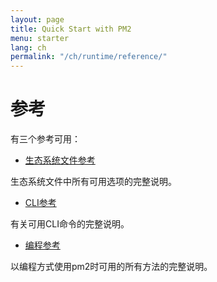 ```yaml
---
layout: page
title: Quick Start with PM2
menu: starter
lang: ch
permalink: "/ch/runtime/reference/"
---
```


# 参考

有三个参考可用：

- [生态系统文件参考]({{site.baseurl}}/ch/runtime/references/ecosystem-file)

生态系统文件中所有可用选项的完整说明。

- [CLI参考]({{site.baseurl}}/ch/runtime/references/pm2-cli)

有关可用CLI命令的完整说明。

- [编程参考]({{site.baseurl}}/ch/runtime/references/pm2-programmatic)

以编程方式使用pm2时可用的所有方法的完整说明。